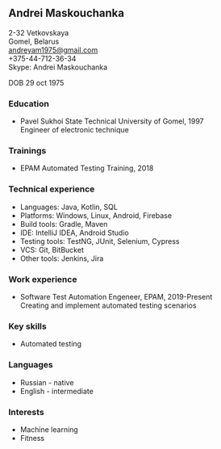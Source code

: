 ## Andrei Maskouchanka 
2-32 Vetkovskaya <br>
Gomel, Belarus <br>
andreyam1975@gmail.com <br>
+375-44-712-36-34 <br>
Skype: Andrei Maskouchanka

DOB 29 oct 1975 

### Education
  - Pavel Sukhoi State Technical University of Gomel, 1997 <br>
  Engineer of electronic technique  

### Trainings
  - EPAM Automated Testing Training, 2018  

### Technical experience
  - Languages: Java, Kotlin, SQL 
  - Platforms: Windows, Linux, Android, Firebase 
  - Build tools: Gradle, Maven 
  - IDE: IntelliJ IDEA, Android Studio
  - Testing tools: TestNG, JUnit, Selenium, Cypress
  - VCS: Git, BitBucket 
  - Other tools: Jenkins, Jira 
  
### Work experience
  - Software Test Automation Engeneer, EPAM, 2019-Present <br>
  Creating and implement automated testing scenarios 

### Key skills
  - Automated testing 

### Languages
  - Russian - native
  - English - intermediate
  
### Interests
  - Machine learning
  - Fitness
